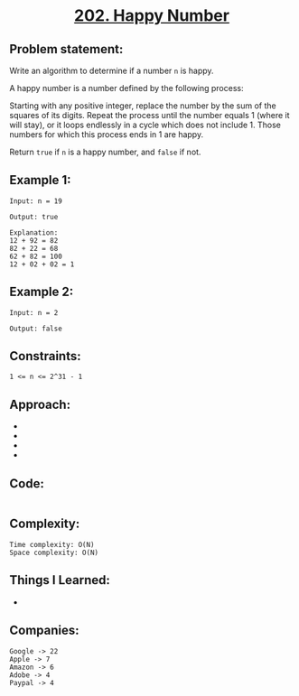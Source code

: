<h1 align="center"><a href="https://leetcode.com/problems/happy-number/description/" target="_blank">202. Happy Number</a></h1>

## Problem statement:
Write an algorithm to determine if a number `n` is happy.

A happy number is a number defined by the following process:

Starting with any positive integer, replace the number by the sum of the squares of its digits.
Repeat the process until the number equals 1 (where it will stay), or it loops endlessly in a cycle which does not include 1.
Those numbers for which this process ends in 1 are happy.

Return `true` if `n` is a happy number, and `false` if not.


## Example 1:

```
Input: n = 19

Output: true

Explanation:
12 + 92 = 82
82 + 22 = 68
62 + 82 = 100
12 + 02 + 02 = 1
```

## Example 2:

```
Input: n = 2

Output: false
```



## Constraints:

```
1 <= n <= 2^31 - 1
```


 

## Approach:

- 
  
- 
  
-
  
- 



## Code: 

```java

```





## Complexity:

```
Time complexity: O(N) 
Space complexity: O(N)
```

## Things I Learned:

- 
  


## Companies:

```
Google -> 22
Apple -> 7
Amazon -> 6
Adobe -> 4
Paypal -> 4
```





